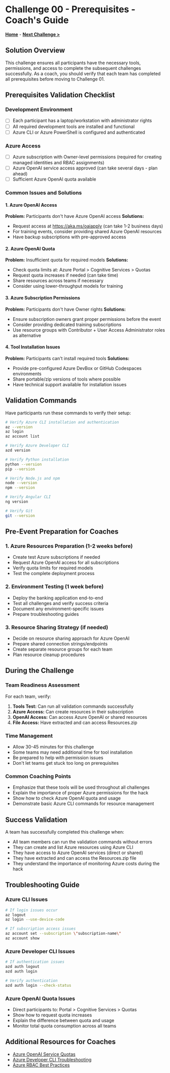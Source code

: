 # Challenge 00 - Prerequisites - Coach's Guide

**[Home](../../README.md)** - **[Next Challenge >](./Solution-01.md)**

## Solution Overview

This challenge ensures all participants have the necessary tools, permissions, and access to complete the subsequent challenges successfully. As a coach, you should verify that each team has completed all prerequisites before moving to Challenge 01.

## Prerequisites Validation Checklist

### Development Environment
- [ ] Each participant has a laptop/workstation with administrator rights
- [ ] All required development tools are installed and functional
- [ ] Azure CLI or Azure PowerShell is configured and authenticated

### Azure Access
- [ ] Azure subscription with Owner-level permissions (required for creating managed identities and RBAC assignments)
- [ ] Azure OpenAI service access approved (can take several days - plan ahead)
- [ ] Sufficient Azure OpenAI quota available

### Common Issues and Solutions

#### 1. Azure OpenAI Access
**Problem:** Participants don't have Azure OpenAI access
**Solutions:**
- Request access at https://aka.ms/oaiapply (can take 1-2 business days)
- For training events, consider providing shared Azure OpenAI resources
- Have backup subscriptions with pre-approved access

#### 2. Azure OpenAI Quota
**Problem:** Insufficient quota for required models
**Solutions:**
- Check quota limits at: Azure Portal > Cognitive Services > Quotas
- Request quota increases if needed (can take time)
- Share resources across teams if necessary
- Consider using lower-throughput models for training

#### 3. Azure Subscription Permissions
**Problem:** Participants don't have Owner rights
**Solutions:**
- Ensure subscription owners grant proper permissions before the event
- Consider providing dedicated training subscriptions
- Use resource groups with Contributor + User Access Administrator roles as alternative

#### 4. Tool Installation Issues
**Problem:** Participants can't install required tools
**Solutions:**
- Provide pre-configured Azure DevBox or GitHub Codespaces environments
- Share portable/zip versions of tools where possible
- Have technical support available for installation issues

## Validation Commands

Have participants run these commands to verify their setup:

```bash
# Verify Azure CLI installation and authentication
az --version
az login
az account list

# Verify Azure Developer CLI
azd version

# Verify Python installation
python --version
pip --version

# Verify Node.js and npm
node --version
npm --version

# Verify Angular CLI
ng version

# Verify Git
git --version
```

## Pre-Event Preparation for Coaches

### 1. Azure Resources Preparation (1-2 weeks before)
- Create test Azure subscriptions if needed
- Request Azure OpenAI access for all subscriptions
- Verify quota limits for required models
- Test the complete deployment process

### 2. Environment Testing (1 week before)
- Deploy the banking application end-to-end
- Test all challenges and verify success criteria
- Document any environment-specific issues
- Prepare troubleshooting guides

### 3. Resource Sharing Strategy (if needed)
- Decide on resource sharing approach for Azure OpenAI
- Prepare shared connection strings/endpoints
- Create separate resource groups for each team
- Plan resource cleanup procedures

## During the Challenge

### Team Readiness Assessment
For each team, verify:
1. **Tools Test:** Can run all validation commands successfully
2. **Azure Access:** Can create resources in their subscription  
3. **OpenAI Access:** Can access Azure OpenAI or shared resources
4. **File Access:** Have extracted and can access Resources.zip

### Time Management
- Allow 30-45 minutes for this challenge
- Some teams may need additional time for tool installation
- Be prepared to help with permission issues
- Don't let teams get stuck too long on prerequisites

### Common Coaching Points
- Emphasize that these tools will be used throughout all challenges
- Explain the importance of proper Azure permissions for the hack
- Show how to check Azure OpenAI quota and usage
- Demonstrate basic Azure CLI commands for resource management

## Success Validation

A team has successfully completed this challenge when:
- All team members can run the validation commands without errors
- They can create and list Azure resources using Azure CLI
- They have access to Azure OpenAI services (direct or shared)
- They have extracted and can access the Resources.zip file
- They understand the importance of monitoring Azure costs during the hack

## Troubleshooting Guide

### Azure CLI Issues
```bash
# If login issues occur
az logout
az login --use-device-code

# If subscription access issues
az account set --subscription \"subscription-name\"
az account show
```

### Azure Developer CLI Issues
```bash
# If authentication issues
azd auth logout
azd auth login

# Verify authentication
azd auth login --check-status
```

### Azure OpenAI Quota Issues
- Direct participants to: Portal > Cognitive Services > Quotas
- Show how to request quota increases
- Explain the difference between quota and usage
- Monitor total quota consumption across all teams

## Additional Resources for Coaches

- [Azure OpenAI Service Quotas](https://learn.microsoft.com/azure/ai-services/openai/quotas-limits)
- [Azure Developer CLI Troubleshooting](https://learn.microsoft.com/azure/developer/azure-developer-cli/troubleshoot)
- [Azure RBAC Best Practices](https://learn.microsoft.com/azure/role-based-access-control/best-practices)